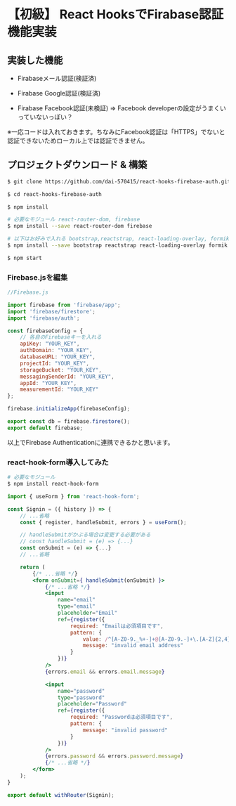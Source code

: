 # 【初級】 React HooksでFirabase認証機能実装

## 実装した機能

- Firabaseメール認証(検証済)

- Firabase Google認証(検証済)

- Firabase Facebook認証(未検証) => Facebook developerの設定がうまくいっていないっぽい？

※一応コードは入れておきます。ちなみにFacebook認証は「HTTPS」でないと認証できないためローカル上では認証できません。

## プロジェクトダウンロード & 構築

```bash
$ git clone https://github.com/dai-570415/react-hooks-firebase-auth.git

$ cd react-hooks-firebase-auth

$ npm install

# 必要なモジュール react-router-dom, firebase
$ npm install --save react-router-dom firebase

# 以下はお好みで入れる bootstrap,reactstrap, react-loading-overlay, formik, yup
$ npm install --save bootstrap reactstrap react-loading-overlay formik yup

$ npm start
```

### Firebase.jsを編集

```js:Firebase.js
//Firebase.js

import firebase from 'firebase/app';
import 'firebase/firestore';
import 'firebase/auth';

const firebaseConfig = {
    // 各自のFirebaseキーを入れる
    apiKey: "YOUR_KEY",
    authDomain: "YOUR_KEY",
    databaseURL: "YOUR_KEY",
    projectId: "YOUR_KEY",
    storageBucket: "YOUR_KEY",
    messagingSenderId: "YOUR_KEY",
    appId: "YOUR_KEY",
    measurementId: "YOUR_KEY"
};

firebase.initializeApp(firebaseConfig);

export const db = firebase.firestore();
export default firebase;
```

以上でFirebase Authenticationに連携できるかと思います。

### react-hook-form導入してみた

```bash
# 必要なモジュール
$ npm install react-hook-form
```

```jsx
import { useForm } from 'react-hook-form';

const Signin = ({ history }) => {
    // ...省略
    const { register, handleSubmit, errors } = useForm();

    // handleSubmitがかぶる場合は変更する必要がある
    // const handleSubmit = (e) => {...}
    const onSubmit = (e) => {...}
    // ...省略

    return (
        {/* ...省略 */}
        <form onSubmit={ handleSubmit(onSubmit) }>
            {/* ...省略 */}
            <input
                name="email"
                type="email"
                placeholder="Email"
                ref={register({
                    required: "Emailは必須項目です",
                    pattern: {
                        value: /^[A-Z0-9._%+-]+@[A-Z0-9.-]+\.[A-Z]{2,4}$/i,
                        message: "invalid email address"
                    }
                })}
            />
            {errors.email && errors.email.message}

            <input
                name="password"
                type="password"
                placeholder="Password"
                ref={register({
                    required: "Passwordは必須項目です",
                    pattern: {
                        message: "invalid password"
                    }
                })}
            />
            {errors.password && errors.password.message}
            {/* ...省略 */}
        </form>
    );
}

export default withRouter(Signin);
```